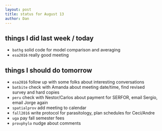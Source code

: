 ```yaml
---
layout: post
title: status for August 13
author: Dan
---
```


## things I did last week / today
* `bathg` solid code for model comparison and averaging
* `esa2016` really good meeting

## things I should do tomorrow
* `esa2016` follow up with some folks about interesting conversations
* `batbite` check with Amanda about meeting date/time, find revised survey and hard copies
* `peru` check with Nestor/Carlos about payment for SERFOR, email Sergio, email Jorge again
* `spatialprov` add meeting to calendar
* `fall2016` write protocol for parasitology, plan schedules for Ceci/Andre
* `uga` pay fall semester fees
* `provphylo` nudge about comments

<i class='fa fa-code' style='color:pink'> </i>
